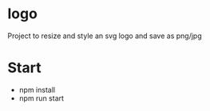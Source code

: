 # logo
Project to resize and style an svg logo and save as png/jpg

# Start

- npm install
- npm run start
